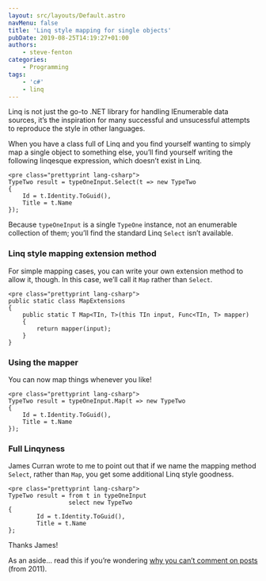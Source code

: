 ```yaml
---
layout: src/layouts/Default.astro
navMenu: false
title: 'Linq style mapping for single objects'
pubDate: 2019-08-25T14:19:27+01:00
authors:
    - steve-fenton
categories:
    - Programming
tags:
    - 'c#'
    - linq
---
```


Linq is not just the go-to .NET library for handling IEnumerable data sources, it’s the inspiration for many successful and unsucessful attempts to reproduce the style in other languages.

When you have a class full of Linq and you find yourself wanting to simply map a single object to something else, you’ll find yourself writing the following linqesque expression, which doesn’t exist in Linq.

```
<pre class="prettyprint lang-csharp">
TypeTwo result = typeOneInput.Select(t => new TypeTwo
{
    Id = t.Identity.ToGuid(),
    Title = t.Name
});
```
Because `typeOneInput` is a single `TypeOne` instance, not an enumerable collection of them; you’ll find the standard Linq `Select` isn’t available.

### Linq style mapping extension method

For simple mapping cases, you can write your own extension method to allow it, though. In this case, we’ll call it `Map` rather than `Select`.

```
<pre class="prettyprint lang-csharp">
public static class MapExtensions
{
    public static T Map<TIn, T>(this TIn input, Func<TIn, T> mapper)
    {
        return mapper(input);
    }
}
```
### Using the mapper

You can now map things whenever you like!

```
<pre class="prettyprint lang-csharp">
TypeTwo result = typeOneInput.Map(t => new TypeTwo
{
    Id = t.Identity.ToGuid(),
    Title = t.Name
});
```
### Full Linqyness

James Curran wrote to me to point out that if we name the mapping method `Select`, rather than `Map`, you get some additional Linq style goodness.

```
<pre class="prettyprint lang-csharp">
TypeTwo result = from t in typeOneInput
                 select new TypeTwo
{
        Id = t.Identity.ToGuid(),
        Title = t.Name
};
```
Thanks James!

As an aside… read this if you’re wondering [why you can’t comment on posts](/2011/09/blog-comments/) (from 2011).